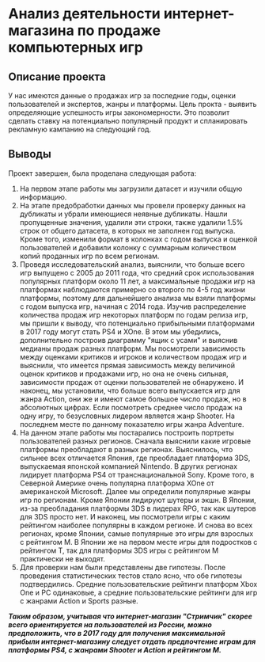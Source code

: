 # Анализ деятельности интернет-магазина по продаже компьютерных игр

## Описание проекта

У нас имеются данные о продажах игр за последние годы, оценки пользователей и экспертов, жанры и платформы. Цель прокта - выявить определяющие успешность игры закономерности. Это позволит сделать ставку на потенциально популярный продукт и спланировать рекламную кампанию на следующий год.

## Выводы

Проект завершен, была проделана следующая работа:

1. На первом этапе работы мы загрузили датасет и изучили общую информацию. 
2. На этапе предобработки данных мы провели проверку данных на дубликаты и убрали имеющиеся неявные дубликаты. Нашли пропущенные значения, удалили эти строки, также удалили 1.5% строк от общего датасета, в которых не заполнен год выпуска. Кроме того, изменили формат в колонках с годом выпуска и оценкой пользователей и добавили колонку с суммарным количеством копий проданных игр по всем регионам.
3. Проведя исследовательский анализ, выяснили, что больше всего игр выпущено с 2005 до 2011 года, что средний срок использования популярных платформ около 11 лет, а максимальные продажи игр на платформах наблюдаются примерно со второго по 4-5 год жизни платформы, поэтому для дальнейшего анализа мы взяли платформы с годом выпуска игр, начиная с 2014 года.
Изучив распределение количества продаж игр некоторых платформ по годам релиза игр, мы пришли к выводу, что потенциально прибыльными платформами в 2017 году могут стать PS4 и XOne. В этом мы убедились, дополнительно построив диаграмму "ящик с усами" и выяснив медианы продаж разных платформ.
Мы посмотрели зависимость между оценками критиков и игроков и количеством продаж игр и выяснили, что имеется прямая зависимость между величиной оценок критиков и продажами игр, но она не очень сильная, зависимости продаж от оценки пользователей не обнаружено.
И наконец, мы установили, что больше всего выпускается игр для жанра Action, они же и имеют самое большое число продаж, но в абсолютных цифрах. Если посмотреть среднее число продаж на одну игру, то безусловных лидером является жанр Shooter. На последнем месте по данному показателю игры жанра Adventure.
4. На данном этапе работы мы постарались построить портреты пользователей разных регионов. Сначала выяснили какие игровые платформы преобладают в разных регионах. Выяснилось, что сильнее всех отличается Япония, где преобладает платформа 3DS, выпускаемая японской компанией Nintendo. В других регионах лидирует платформа PS4 от транснациональной Sony. Кроме того, в Северной Америке очень популярна платформа XOne от американской Microsoft.
Далее мы определили популярные жанры игр по регионам. Кроме Японии лидируют шутеры и экшн. В Японии, из-за преобладания платформы 3DS в лидерах RPG, так как шутеров для 3DS просто нет.
И наконец, мы посмотрели игры с каким рейтингом наиболее популярны в каждом регионе. И снова во всех регионах, кроме Японии, самые популярные это игры для взрослых с рейтингом M. В Японии же на первом месте игры для подростков с рейтингом T, так для платформы 3DS игры с рейтингом М практически не выходят.
5. Для проверки нам были представлены две гипотезы. После проведения статистических тестов стало ясно, что обе гипотезы подтвердились. Средние пользовательские рейтинги платформ Xbox One и PC одинаковые, а средние пользовательские рейтинги для игр с жанрами Action и Sports разные.
 
***Таким образом, учитывая что интернет-магазин "Стримчик" скорее всего ориентируется на пользователей из России, можно предположить, что в 2017 году для получения максимальной прибыли интернет-магазину следует отдать предпочтение играм для платформы PS4, с жанрами Shooter и Action и рейтингом М.***


